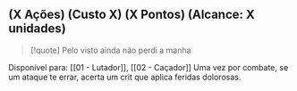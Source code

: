 ## (X Ações) (Custo X) (X Pontos) (Alcance: X unidades)
> [!quote] Pelo visto ainda não perdi a manha

Disponível para: [[01 - Lutador]], [[02 - Caçador]]
 Uma vez por combate, se um ataque te errar, acerta um crit que aplica feridas dolorosas.